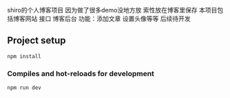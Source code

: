 shiro的个人博客项目
因为做了很多demo没地方放 索性放在博客里保存
本项目包括博客网站 接口 博客后台
功能：添加文章 设置头像等等
后续待开发
## Project setup
```
npm install
```

### Compiles and hot-reloads for development
```
npm run dev
```
